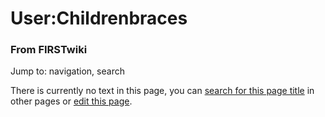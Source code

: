 

# User:Childrenbraces

### From FIRSTwiki

Jump to: navigation, search

There is currently no text in this page, you can [search for this page
title](Special:Search/Childrenbraces
"Special:Search/Childrenbraces" ) in other pages or [edit this
page](http://www.firstwiki.net/index.php?title=User:Childrenbraces&action=edit
"http://www.firstwiki.net/index.php?title=User:Childrenbraces&action=edit" ).


